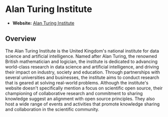 # Alan Turing Institute

- **Website:** [Alan Turing Institute](https://www.turing.ac.uk/)

## Overview

The Alan Turing Institute is the United Kingdom's national institute for data science and artificial intelligence. Named after Alan Turing, the renowned British mathematician and logician, the institute is dedicated to advancing world-class research in data science and artificial intelligence, and driving their impact on industry, society and education. Through partnerships with several universities and businesses, the institute aims to conduct research that is geared at solving real-world problems. Although the institute's website doesn't specifically mention a focus on scientific open source, their championing of collaborative research and commitment to sharing knowledge suggest an alignment with open source principles. They also host a wide range of events and activities that promote knowledge sharing and collaboration in the scientific community.
